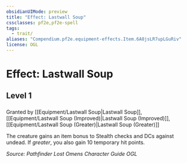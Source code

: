 ```yaml
---
obsidianUIMode: preview
title: "Effect: Lastwall Soup"
cssclasses: pf2e,pf2e-spell
tags:
  - trait/
aliases: "Compendium.pf2e.equipment-effects.Item.6A8jsLR7upLGuRiv"
license: OGL
---
```

# Effect: Lastwall Soup
## Level 1
### 






Granted by [[Equipment/Lastwall Soup|Lastwall Soup]], [[Equipment/Lastwall Soup (Improved)|Lastwall Soup (Improved)]], [[Equipment/Lastwall Soup (Greater)|Lastwall Soup (Greater)]]

The creature gains an item bonus to Stealth checks and DCs against undead. If _greater_, you also gain 10 temporary hit points.

*Source: Pathfinder Lost Omens Character Guide*
*OGL*